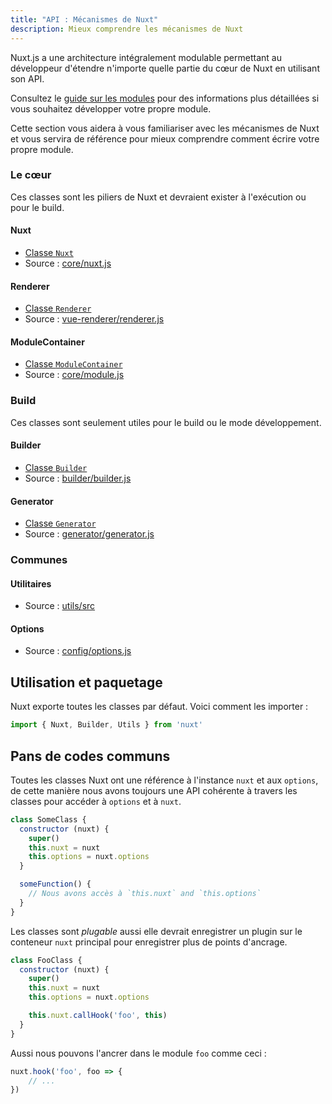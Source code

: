 ```yaml
---
title: "API : Mécanismes de Nuxt"
description: Mieux comprendre les mécanismes de Nuxt
---
```


Nuxt.js a une architecture intégralement modulable permettant au développeur d'étendre n'importe quelle partie du cœur de Nuxt en utilisant son API.

Consultez le [guide sur les modules](/guide/modules) pour des informations plus détaillées si vous souhaitez développer votre propre module.

Cette section vous aidera à vous familiariser avec les mécanismes de Nuxt et vous servira de référence pour mieux comprendre comment écrire votre propre module.

### Le cœur

Ces classes sont les piliers de Nuxt et devraient exister à l'exécution ou pour le build.

#### Nuxt

- [Classe `Nuxt`](/api/internals-nuxt)
- Source : [core/nuxt.js](https://github.com/nuxt/nuxt.js/blob/dev/packages/core/src/nuxt.js)

#### Renderer

- [Classe `Renderer`](/api/internals-renderer)
- Source : [vue-renderer/renderer.js](https://github.com/nuxt/nuxt.js/blob/dev/packages/vue-renderer/src/renderer.js)

#### ModuleContainer

- [Classe `ModuleContainer`](/api/internals-module-container)
- Source : [core/module.js](https://github.com/nuxt/nuxt.js/blob/dev/packages/core/src/module.js)

### Build

Ces classes sont seulement utiles pour le build ou le mode développement.

#### Builder

- [Classe `Builder`](/api/internals-builder)
- Source : [builder/builder.js](https://github.com/nuxt/nuxt.js/blob/dev/packages/builder/src/builder.js)

#### Generator

- [Classe `Generator`](/api/internals-generator)
- Source : [generator/generator.js](https://github.com/nuxt/nuxt.js/blob/dev/packages/generator/src/generator.js)

### Communes

#### Utilitaires

- Source : [utils/src](https://github.com/nuxt/nuxt.js/blob/dev/packages/utils/src)

#### Options

- Source : [config/options.js](https://github.com/nuxt/nuxt.js/blob/dev/packages/config/src/options.js)

## Utilisation et paquetage

Nuxt exporte toutes les classes par défaut. Voici comment les importer :

```js
import { Nuxt, Builder, Utils } from 'nuxt'
```

## Pans de codes communs

Toutes les classes Nuxt ont une référence à l'instance `nuxt` et aux `options`, de cette manière nous avons toujours une API cohérente à travers les classes pour accéder à `options` et à `nuxt`.

```js
class SomeClass {
  constructor (nuxt) {
    super()
    this.nuxt = nuxt
    this.options = nuxt.options
  }

  someFunction() {
    // Nous avons accès à `this.nuxt` and `this.options`
  }
}
```

Les classes sont *plugable* aussi elle devrait enregistrer un plugin sur le conteneur `nuxt` principal pour enregistrer plus de points d'ancrage.

```js
class FooClass {
  constructor (nuxt) {
    super()
    this.nuxt = nuxt
    this.options = nuxt.options

    this.nuxt.callHook('foo', this)
  }
}
```

Aussi nous pouvons l'ancrer dans le module `foo` comme ceci :

```js
nuxt.hook('foo', foo => {
    // ...
})
```
